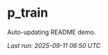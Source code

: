 # p_train

Auto-updating README demo.

<!--START_SECTION:status-->
_Last run: 2025-09-11 06:50 UTC_
<!--END_SECTION:status-->






























































































































































































































































































































































































































































